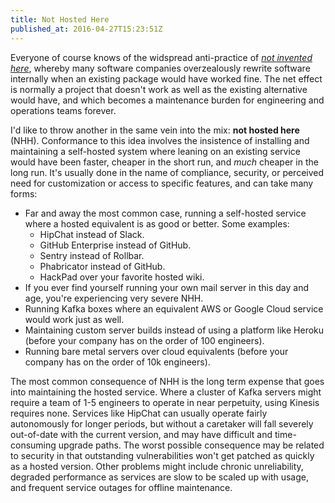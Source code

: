 ```yaml
---
title: Not Hosted Here
published_at: 2016-04-27T15:23:51Z
---
```


Everyone of course knows of the widspread anti-practice of [_not invented
here_][not-invented-here], whereby many software companies overzealously
rewrite software internally when an existing package would have worked fine.
The net effect is normally a project that doesn't work as well as the existing
alternative would have, and which becomes a maintenance burden for engineering
and operations teams forever.

I'd like to throw another in the same vein into the mix: **not hosted here**
(NHH). Conformance to this idea involves the insistence of installing and
maintaining a self-hosted system where leaning on an existing service would
have been faster, cheaper in the short run, and _much_ cheaper in the long run.
It's usually done in the name of compliance, security, or perceived need for
customization or access to specific features, and can take many forms:

* Far and away the most common case, running a self-hosted service where a
  hosted equivalent is as good or better. Some examples:
    * HipChat instead of Slack.
    * GitHub Enterprise instead of GitHub.
    * Sentry instead of Rollbar.
    * Phabricator instead of GitHub.
    * HackPad over your favorite hosted wiki.
* If you ever find yourself running your own mail server in this day and age,
  you're experiencing very severe NHH.
* Running Kafka boxes where an equivalent AWS or Google Cloud service would
  work just as well.
* Maintaining custom server builds instead of using a platform like Heroku
  (before your company has on the order of 100 engineers).
* Running bare metal servers over cloud equivalents (before your company has on
  the order of 10k engineers).

The most common consequence of NHH is the long term expense that goes into
maintaining the hosted service. Where a cluster of Kafka servers might require
a team of 1-5 engineers to operate in near perpetuity, using Kinesis requires
none. Services like HipChat can usually operate fairly autonomously for longer
periods, but without a caretaker will fall severely out-of-date with the
current version, and may have difficult and time-consuming upgrade paths. The
worst possible consequence may be related to security in that outstanding
vulnerabilities won't get patched as quickly as a hosted version. Other
problems might include chronic unreliability, degraded performance as services
are slow to be scaled up with usage, and frequent service outages for offline
maintenance.

[not-invented-here]: https://en.wikipedia.org/wiki/Not_invented_here
